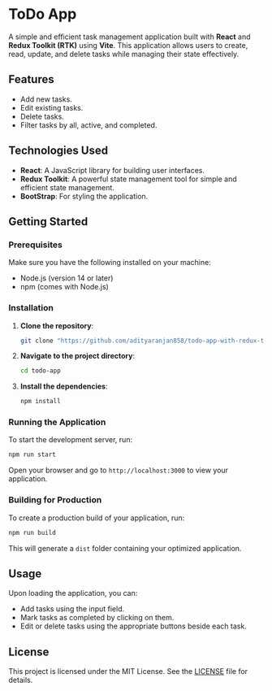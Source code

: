 # ToDo App

A simple and efficient task management application built with **React** and **Redux Toolkit (RTK)** using **Vite**. This application allows users to create, read, update, and delete tasks while managing their state effectively.

## Features

- Add new tasks.
- Edit existing tasks.
- Delete tasks.
- Filter tasks by all, active, and completed.

## Technologies Used

- **React**: A JavaScript library for building user interfaces.
- **Redux Toolkit**: A powerful state management tool for simple and efficient state management.
- **BootStrap**: For styling the application.

## Getting Started

### Prerequisites

Make sure you have the following installed on your machine:

- Node.js (version 14 or later)
- npm (comes with Node.js)

### Installation

1. **Clone the repository**:

   ```bash
   git clone "https://github.com/adityaranjan858/todo-app-with-redux-toolkit.git"
   ```

2. **Navigate to the project directory**:

   ```bash
   cd todo-app
   ```

3. **Install the dependencies**:

   ```bash
   npm install
   ```

### Running the Application

To start the development server, run:

```bash
npm run start
```

Open your browser and go to `http://localhost:3000` to view your application.

### Building for Production

To create a production build of your application, run:

```bash
npm run build
```

This will generate a `dist` folder containing your optimized application.

## Usage

Upon loading the application, you can:

- Add tasks using the input field.
- Mark tasks as completed by clicking on them.
- Edit or delete tasks using the appropriate buttons beside each task.

## License

This project is licensed under the MIT License. See the [LICENSE](LICENSE) file for details.

